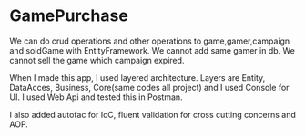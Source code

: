 # GamePurchase
We can do crud operations and other operations to game,gamer,campaign and soldGame  with EntityFramework. We cannot add same gamer in db. We cannot sell the game which campaign expired.

When I made this app, I used layered architecture. Layers are Entity, DataAcces, Business, Core(same codes all project) and I used Console for UI. I used Web Api and tested this in Postman.

I also added  autofac for IoC, fluent validation for cross cutting concerns and AOP.

